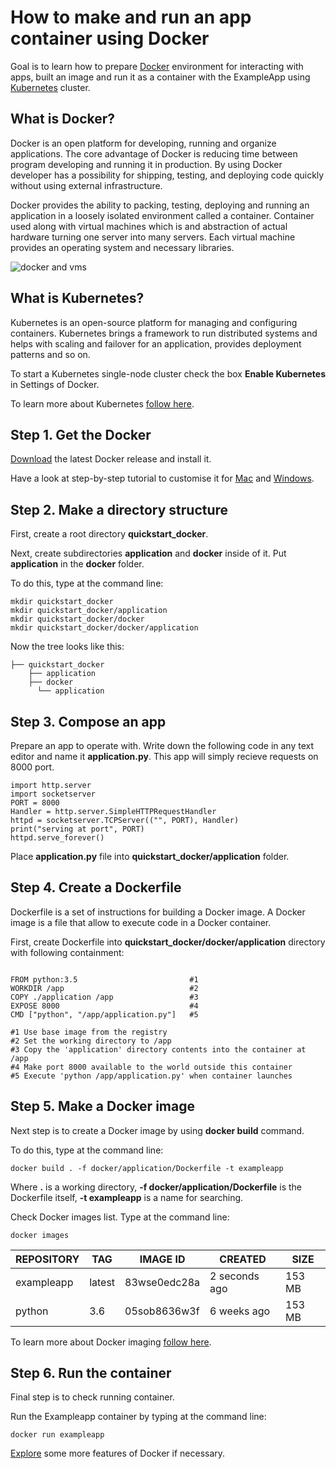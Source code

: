 # How to make and run an app container using Docker

Goal is to learn how to prepare [Docker](https://www.docker.com/) environment for interacting with apps, built an image and run it as a container with the ExampleApp using [Kubernetes](https://kubernetes.io) cluster. 

## What is Docker?

Docker is an open platform for developing, running and organize applications. The core advantage of Docker is reducing time between program developing and running it in production. By using Docker developer has a possibility for shipping, testing, and deploying code quickly without using external infrastructure.

Docker provides the ability to packing, testing, deploying and running an application in a loosely isolated environment called a container. Container used along with virtual machines which is and abstraction of actual hardware turning one server into many servers. Each virtual machine provides an operating system and necessary libraries.

![docker and vms](https://www.docker.com/sites/default/files/d8/2018-11/docker-containerized-and-vm-transparent-bg.png)

## What is Kubernetes?

Kubernetes is an open-source platform for managing and configuring containers. Kubernetes brings a framework to run distributed systems and helps with scaling and failover for an application, provides deployment patterns and so on.

To start a Kubernetes single-node cluster check the box **Enable Kubernetes** in Settings of Docker.

To learn more about Kubernetes [follow here](https://kubernetes.io/docs/concepts/overview/what-is-kubernetes/).

## Step 1. Get the Docker

[Download](https://www.docker.com/products/docker-desktop) the latest Docker release and install it.

Have a look at step-by-step tutorial to customise it for [Mac](https://www.docker.com/docker-desktop/getting-started-for-mac) and [Windows](https://www.docker.com/docker-desktop/getting-started-for-windows).

## Step 2. Make a directory structure

First, create a root directory **quickstart_docker**. 

Next, create subdirectories **application** and **docker** inside of it. Put **application** in the **docker** folder. 

To do this, type at the command line:
```
mkdir quickstart_docker
mkdir quickstart_docker/application
mkdir quickstart_docker/docker
mkdir quickstart_docker/docker/application
```

Now the tree looks like this:
```
├── quickstart_docker
    ├── application
    ├── docker
      └── application
```

## Step 3. Compose an app

Prepare an app to operate with. Write down the following code in any text editor and name it **application.py**. This app will simply recieve requests on 8000 port.

```
import http.server
import socketserver
PORT = 8000
Handler = http.server.SimpleHTTPRequestHandler
httpd = socketserver.TCPServer(("", PORT), Handler)
print("serving at port", PORT)
httpd.serve_forever()
```

Place **application.py** file into **quickstart_docker/application** folder.

## Step 4. Create a Dockerfile

Dockerfile is a set of instructions for building a Docker image. A Docker image is a file that allow to execute code in a Docker container. 

First, create Dockerfile into **quickstart_docker/docker/application** directory with following containment:

```

FROM python:3.5                         #1 
WORKDIR /app                            #2 
COPY ./application /app                 #3
EXPOSE 8000                             #4
CMD ["python", "/app/application.py"]   #5

#1 Use base image from the registry
#2 Set the working directory to /app
#3 Copy the 'application' directory contents into the container at /app
#4 Make port 8000 available to the world outside this container
#5 Execute 'python /app/application.py' when container launches

```

## Step 5. Make a Docker image

Next step is to create a Docker image by using **docker build** command.

To do this, type at the command line:

```
docker build . -f docker/application/Dockerfile -t exampleapp

```

Where **.** is a working directory, **-f docker/application/Dockerfile** is the Dockerfile itself,  **-t exampleapp** is a name for searching.

Check Docker images list. Type at the command line:

```
docker images
```

| REPOSITORY | TAG    | IMAGE ID     | CREATED       | SIZE   |
|------------|--------|--------------|---------------|--------|
| exampleapp | latest | 83wse0edc28a | 2 seconds ago | 153 MB |
| python     | 3.6    | 05sob8636w3f | 6 weeks ago   | 153 MB |

To learn more about Docker imaging [follow here](https://docs.docker.com/engine/reference/builder/).

## Step 6. Run the container

Final step is to check running container.

Run the Exampleapp container by typing at the command line:

```
docker run exampleapp
```

[Explore](https://docs.docker.com/) some more features of Docker if necessary. 
